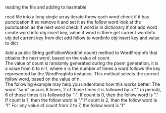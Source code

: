 reading the file and adding to hashtable
    
read file into a long single array
iterate threw each word
    check if it has punctuation
        if so remove it and set it as the follow word
        look at the punctuation as the next word
    check if word is in dictionary
        if not add word 
            create word info obj
            insert key, value
        if word is there
            get current wordinfo obj
            del current key from dict
            add follow to wordinfo obj
            insert key and value to dict


Add a public String getFollowWord(int count) method to WordFreqInfo that obtains the next word, based on the value of count.  
 The value of count is randomly generated during the poem generation,
 it is a value from 0 to n-1, where n is the number of times a word follows the key represented by the WordFreqInfo instance.
 This method selects the correct follow word, based on the value of n.  
 The following example may help you understand how this works better.
The word "sam" occurs 8 times, 2 of those times it is followed by a "." (a period),
 6 of those times it is followed by "I".
If count is 0, then the follow word is "."
If count is 1, then the follow word is "."
If count is 2, then the follow word is "I"
For any value of count from 2 to 7, the follow word is "I"

            
            
    
        